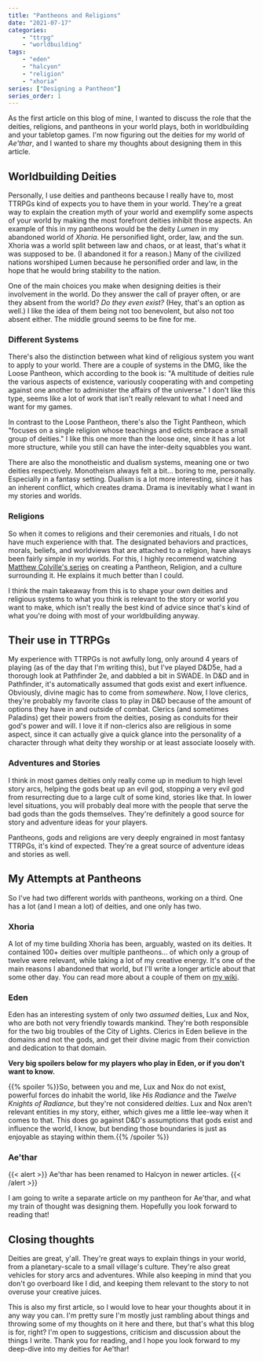 ```yaml
---
title: "Pantheons and Religions"
date: "2021-07-17"
categories:
    - "ttrpg"
    - "worldbuilding"
tags:
    - "eden"
    - "halcyon"
    - "religion"
    - "xhoria"
series: ["Designing a Pantheon"]
series_order: 1
---
```


As the first article on this blog of mine, I wanted to discuss the role that the deities, religions, and pantheons in your world plays, both in worldbuilding and your tabletop games. I'm now figuring out the deities for my world of _Ae'thar_, and I wanted to share my thoughts about designing them in this article.

## Worldbuilding Deities

Personally, I use deities and pantheons because I really have to, most TTRPGs kind of expects you to have them in your world. They're a great way to explain the creation myth of your world and exemplify some aspects of your world by making the most forefront deities inhibit those aspects. An example of this in my pantheons would be the deity _Lumen_ in my abandoned world of _Xhoria_. He personified light, order, law, and the sun. Xhoria was a world split between law and chaos, or at least, that's what it was supposed to be. (I abandoned it for a reason.) Many of the civilized nations worshiped Lumen because he personified order and law, in the hope that he would bring stability to the nation.

One of the main choices you make when designing deities is their involvement in the world. Do they answer the call of prayer often, or are they absent from the world? _Do they even exist?_ (Hey, that's an option as well.) I like the idea of them being not too benevolent, but also not too absent either. The middle ground seems to be fine for me.

### Different Systems

There's also the distinction between what kind of religious system you want to apply to your world. There are a couple of systems in the DMG, like the Loose Pantheon, which according to the book is: "A multitude of deities rule the various aspects of existence, variously cooperating with and competing against one another to administer the affairs of the universe." I don't like this type, seems like a lot of work that isn't really relevant to what I need and want for my games.

In contrast to the Loose Pantheon, there's also the Tight Pantheon, which "focuses on a single religion whose teachings and edicts embrace a small group of deities." I like this one more than the loose one, since it has a lot more structure, while you still can have the inter-deity squabbles you want.

There are also the monotheistic and dualism systems, meaning one or two deities respectively. Monotheism always felt a bit… boring to me, personally. Especially in a fantasy setting. Dualism is a lot more interesting, since it has an inherent conflict, which creates drama. Drama is inevitably what I want in my stories and worlds.

### Religions

So when it comes to religions and their ceremonies and rituals, I do not have much experience with that. The designated behaviors and practices, morals, beliefs, and worldviews that are attached to a religion, have always been fairly simple in my worlds. For this, I highly recommend watching [Matthew Colville's series](https://www.youtube.com/watch?v=Ml88aKmJyVM) on creating a Pantheon, Religion, and a culture surrounding it. He explains it much better than I could.

I think the main takeaway from this is to shape your own deities and religious systems to what you think is relevant to the story or world you want to make, which isn't really the best kind of advice since that's kind of what you're doing with most of your worldbuilding anyway.

## Their use in TTRPGs

My experience with TTRPGs is not awfully long, only around 4 years of playing (as of the day that I'm writing this), but I've played D&D5e, had a thorough look at Pathfinder 2e, and dabbled a bit in SWADE. In D&D and in Pathfinder, it's automatically assumed that gods exist and exert influence. Obviously, divine magic has to come from _somewhere_. Now, I love clerics, they're probably my favorite class to play in D&D because of the amount of options they have in and outside of combat. Clerics (and sometimes Paladins) get their powers from the deities, posing as conduits for their god's power and will. I love it if non-clerics also are religious in some aspect, since it can actually give a quick glance into the personality of a character through what deity they worship or at least associate loosely with.

### Adventures and Stories

I think in most games deities only really come up in medium to high level story arcs, helping the gods beat up an evil god, stopping a very evil god from resurrecting due to a large cult of some kind, stories like that. In lower level situations, you will probably deal more with the people that serve the bad gods than the gods themselves. They're definitely a good source for story and adventure ideas for your players.

Pantheons, gods and religions are very deeply engrained in most fantasy TTRPGs, it's kind of expected. They're a great source of adventure ideas and stories as well.

## My Attempts at Pantheons

So I've had two different worlds with pantheons, working on a third. One has a lot (and I mean a lot) of deities, and one only has two.

### Xhoria

A lot of my time building Xhoria has been, arguably, wasted on its deities. It contained 100+ deities over multiple pantheons... of which only a group of twelve were relevant, while taking a lot of my creative energy. It's one of the main reasons I abandoned that world, but I'll write a longer article about that some other day. You can read more about a couple of them on [my wiki](https://xhoria.miraheze.org/wiki/Pantheons_of_Xhoria).

### Eden

Eden has an interesting system of only two _assumed_ deities, Lux and Nox, who are both not very friendly towards mankind. They're both responsible for the two big troubles of the City of Lights. Clerics in Eden believe in the domains and not the gods, and get their divine magic from their conviction and dedication to that domain.

**Very big spoilers below for my players who play in Eden, or if you don't want to know.**

{{% spoiler %}}So, between you and me, Lux and Nox do not exist, powerful forces do inhabit the world, like _His Radiance_ and the _Twelve Knights of Radiance_, but they're not considered _deities_. Lux and Nox aren't relevant entities in my story, either, which gives me a little lee-way when it comes to that. This does go against D&D's assumptions that gods exist and influence the world, I know, but bending those boundaries is just as enjoyable as staying within them.{{% /spoiler %}}

### Ae'thar

{{< alert >}}
Ae'thar has been renamed to Halcyon in newer articles.
{{< /alert >}}

I am going to write a separate article on my pantheon for Ae'thar, and what my train of thought was designing them. Hopefully you look forward to reading that!

## Closing thoughts

Deities are great, y'all. They're great ways to explain things in your world, from a planetary-scale to a small village's culture. They're also great vehicles for story arcs and adventures. While also keeping in mind that you don't go overboard like I did, and keeping them relevant to the story to not overuse your creative juices.

This is also my first article, so I would love to hear your thoughts about it in any way you can. I'm pretty sure I'm mostly just rambling about things and throwing some of my thoughts on it here and there, but that's what this blog is for, right? I'm open to suggestions, criticism and discussion about the things I write. Thank you for reading, and I hope you look forward to my deep-dive into my deities for Ae'thar!
